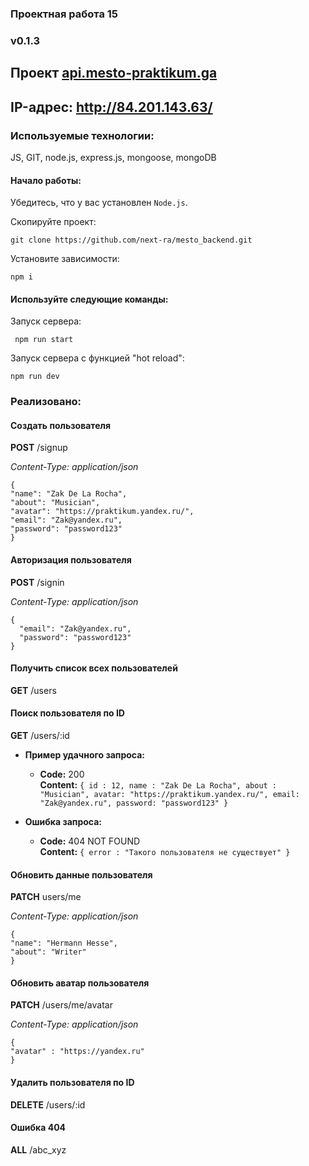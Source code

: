 ### Проектная работа 15

### v0.1.3

## Проект [api.mesto-praktikum.ga](https://api.mesto-praktikum.ga/)

## IP-адрес: http://84.201.143.63/

### Используемые технологии:

JS, GIT, node.js, express.js, mongoose, mongoDB

#### Начало работы:

Убедитесь, что у вас установлен `Node.js`.

Скопируйте проект:

```
git clone https://github.com/next-ra/mesto_backend.git
```

Установите зависимости:

```
npm i
```

#### Используйте следующие команды:

Запуск сервера:

```
 npm run start
```

Запуск сервера с функцией "hot reload":

```
npm run dev
```

### Реализовано:

#### Создать пользователя

**POST** /signup

_Content-Type: application/json_

```
{
"name": "Zak De La Rocha",
"about": "Musician",
"avatar": "https://praktikum.yandex.ru/",
"email": "Zak@yandex.ru",
"password": "password123"
}
```

#### Авторизация пользователя

**POST** /signin

_Content-Type: application/json_

```
{
  "email": "Zak@yandex.ru",
  "password": "password123"
}
```

#### Получить список всех пользователей

**GET** /users

#### Поиск пользователя по ID

**GET** /users/:id

- **Пример удачного запроса:**

  - **Code:** 200 <br />
    **Content:**
    `{ id : 12, name : "Zak De La Rocha", about : "Musician", avatar: "https://praktikum.yandex.ru/", email: "Zak@yandex.ru", password: "password123" }`

- **Ошибка запроса:**

  - **Code:** 404 NOT FOUND <br />
    **Content:** `{ error : "Такого пользователя не существует" }`

#### Обновить данные пользователя

**PATCH**
users/me

_Content-Type: application/json_

```
{
"name": "Hermann Hesse",
"about": "Writer"
}
```

#### Обновить аватар пользователя

**PATCH** /users/me/avatar

_Content-Type: application/json_

```
{
"avatar" : "https://yandex.ru"
}
```

#### Удалить пользователя по ID

**DELETE** /users/:id

#### Ошибка 404

**ALL** /abc_xyz
